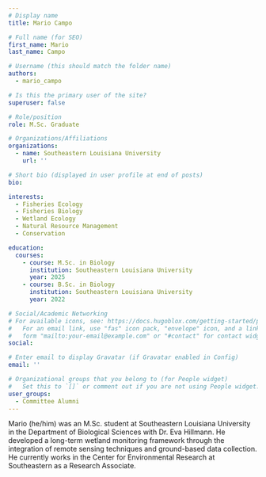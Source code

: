 ```yaml
---
# Display name
title: Mario Campo

# Full name (for SEO)
first_name: Mario
last_name: Campo

# Username (this should match the folder name)
authors:
  - mario_campo

# Is this the primary user of the site?
superuser: false

# Role/position
role: M.Sc. Graduate

# Organizations/Affiliations
organizations:
  - name: Southeastern Louisiana University
    url: ''

# Short bio (displayed in user profile at end of posts)
bio: 

interests:
  - Fisheries Ecology
  - Fisheries Biology
  - Wetland Ecology
  - Natural Resource Management
  - Conservation

education:
  courses:
    - course: M.Sc. in Biology
      institution: Southeastern Louisiana University
      year: 2025
    - course: B.Sc. in Biology
      institution: Southeastern Louisiana University
      year: 2022

# Social/Academic Networking
# For available icons, see: https://docs.hugoblox.com/getting-started/page-builder/#icons
#   For an email link, use "fas" icon pack, "envelope" icon, and a link in the
#   form "mailto:your-email@example.com" or "#contact" for contact widget.
social:

# Enter email to display Gravatar (if Gravatar enabled in Config)
email: ''

# Organizational groups that you belong to (for People widget)
#   Set this to `[]` or comment out if you are not using People widget.
user_groups:
  - Committee Alumni
---
```


Mario (he/him) was an M.Sc. student at Southeastern Louisiana University in the Department of Biological Sciences with Dr. Eva Hillmann. He developed a long-term wetland monitoring framework through the integration of remote sensing techniques and ground-based data collection. He currently works in the Center for Environmental Research at Southeastern as a Research Associate.